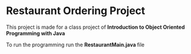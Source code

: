 # Restaurant Ordering Project

<p> This project is made for a class project of <strong>Introduction to Object Oriented <br>
Programming with Java</strong> <br>

To run the programming run the <b> RestaurantMain.java </b>file </p>

